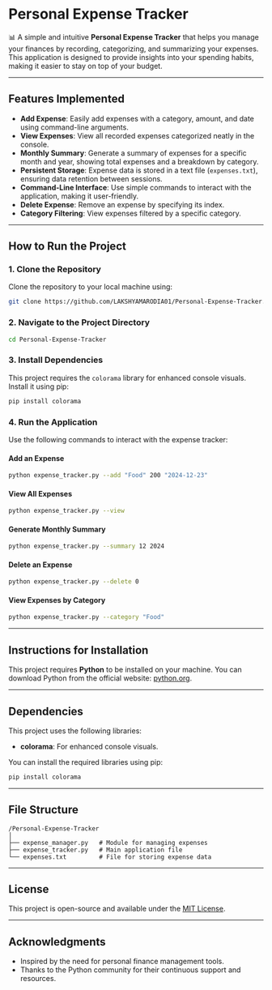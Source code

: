 # Personal Expense Tracker

📊 A simple and intuitive **Personal Expense Tracker** that helps you manage your finances by recording, categorizing, and summarizing your expenses. This application is designed to provide insights into your spending habits, making it easier to stay on top of your budget.

---

## Features Implemented

- **Add Expense**: Easily add expenses with a category, amount, and date using command-line arguments.
- **View Expenses**: View all recorded expenses categorized neatly in the console.
- **Monthly Summary**: Generate a summary of expenses for a specific month and year, showing total expenses and a breakdown by category.
- **Persistent Storage**: Expense data is stored in a text file (`expenses.txt`), ensuring data retention between sessions.
- **Command-Line Interface**: Use simple commands to interact with the application, making it user-friendly.
- **Delete Expense**: Remove an expense by specifying its index.
- **Category Filtering**: View expenses filtered by a specific category.

---

## How to Run the Project

### 1. Clone the Repository
Clone the repository to your local machine using:
```bash
git clone https://github.com/LAKSHYAMARODIA01/Personal-Expense-Tracker.git
```

### 2. Navigate to the Project Directory
```bash
cd Personal-Expense-Tracker
```

### 3. Install Dependencies
This project requires the `colorama` library for enhanced console visuals. Install it using pip:
```bash
pip install colorama
```

### 4. Run the Application
Use the following commands to interact with the expense tracker:

#### Add an Expense
```bash
python expense_tracker.py --add "Food" 200 "2024-12-23"
```

#### View All Expenses
```bash
python expense_tracker.py --view
```

#### Generate Monthly Summary
```bash
python expense_tracker.py --summary 12 2024
```

#### Delete an Expense
```bash
python expense_tracker.py --delete 0
```

#### View Expenses by Category
```bash
python expense_tracker.py --category "Food"
```

---

## Instructions for Installation
This project requires **Python** to be installed on your machine. You can download Python from the official website: [python.org](https://www.python.org/).

---

## Dependencies
This project uses the following libraries:
- **colorama**: For enhanced console visuals.

You can install the required libraries using pip:
```bash
pip install colorama
```

---

## File Structure
```
/Personal-Expense-Tracker
│
├── expense_manager.py   # Module for managing expenses
├── expense_tracker.py   # Main application file
└── expenses.txt         # File for storing expense data
```

---

## License
This project is open-source and available under the [MIT License](LICENSE).

---

## Acknowledgments
- Inspired by the need for personal finance management tools.
- Thanks to the Python community for their continuous support and resources.

